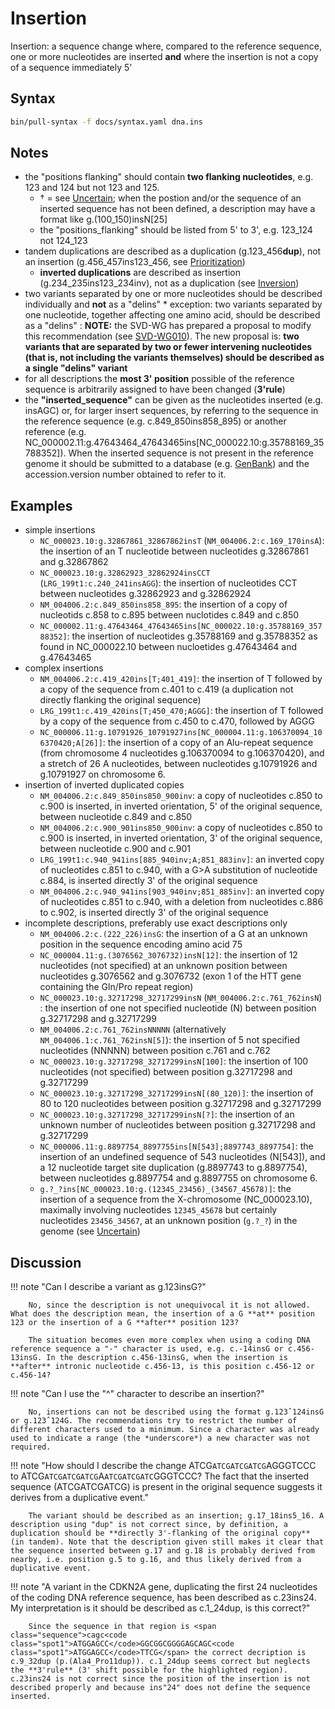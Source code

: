 # Insertion

<!-- ## Definition -->

Insertion: a sequence change where, compared to the reference sequence, one or more nucleotides are inserted **and** where the insertion is not a copy of a sequence immediately 5'

## Syntax

```sh exec="true"
bin/pull-syntax -f docs/syntax.yaml dna.ins
```

## Notes

- the "positions flanking" should contain **two flanking nucleotides**, e.g. 123 and 124 but not 123 and 125.
    - † = see [Uncertain](../uncertain.md); when the postion and/or the sequence of an inserted sequence has not been defined, a description may have a format like g.(100_150)insN[25]
    - the "positions_flanking" should be listed from 5' to 3', e.g. 123_124 not 124_123
- tandem duplications are described as a duplication (g.123_456**dup**), not an insertion (g.456_457ins123_456, see [Prioritization](../general.md))
    - **inverted duplications** are described as insertion (g.234_235ins123_234inv), not as a duplication (see [Inversion](inversion.md))
- two variants separated by one or more nucleotides should be described individually and **not** as a "delins" \* exception: two variants separated by one nucleotide, together affecting one amino acid, should be described as a "delins" : **NOTE:** the SVD-WG has prepared a proposal to modify this recommendation (see [SVD-WG010](../../consultation/SVD-WG010.md)). The new proposal is: **two variants that are separated by two or fewer intervening nucleotides (that is, not including the variants themselves) should be described as a single "delins" variant**
- for all descriptions the **most 3' position** possible of the reference sequence is arbitrarily assigned to have been changed (**3'rule**)
- the **"inserted_sequence"** can be given as the nucleotides inserted (e.g. insAGC) or, for larger insert sequences, by referring to the sequence in the reference sequence (e.g. c.849_850ins858_895) or another reference (e.g. NC_000002.11:g.47643464_47643465ins[NC\_000022.10:g.35788169\_35788352]). When the inserted sequence is not present in the reference genome it should be submitted to a database (e.g. [GenBank](http://www.ncbi.nlm.nih.gov/genbank/submit/)) and the accession.version number obtained to refer to it.

## Examples

- simple insertions
    - `NC_000023.10:g.32867861_32867862insT` (`NM_004006.2:c.169_170insA`): the insertion of an T nucleotide between nucleotides g.32867861 and g.32867862
    - `NC_000023.10:g.32862923_32862924insCCT` (`LRG_199t1:c.240_241insAGG`): the insertion of nucleotides CCT between nucleotides g.32862923 and g.32862924
    - `NM_004006.2:c.849_850ins858_895`: the insertion of a copy of nucleotids c.858 to c.895 between nuclotides c.849 and c.850
    - `NC_000002.11:g.47643464_47643465ins[NC_000022.10:g.35788169_35788352]`: the insertion of nucleotides g.35788169 and g.35788352 as found in NC_000022.10 between nucloetides g.47643464 and g.47643465
- complex insertions
    - `NM_004006.2:c.419_420ins[T;401_419]`: the insertion of T followed by a copy of the sequence from c.401 to c.419 (a duplication not directly flanking the original sequence)
    - `LRG_199t1:c.419_420ins[T;450_470;AGGG]`: the insertion of T followed by a copy of the sequence from c.450 to c.470, followed by AGGG
    - `NC_000006.11:g.10791926_10791927ins[NC_000004.11:g.106370094_106370420;A[26]]`: the insertion of a copy of an Alu-repeat sequence (from chromosome 4 nucleotides g.106370094 to g.106370420), and a stretch of 26 A nucleotides, between nucleotides g.10791926 and g.10791927 on chromosome 6.
- insertion of inverted duplicated copies
    - `NM_004006.2:c.849_850ins850_900inv`: a copy of nucleotides c.850 to c.900 is inserted, in inverted orientation, 5' of the original sequence, between nucleotide c.849 and c.850
    - `NM_004006.2:c.900_901ins850_900inv`: a copy of nucleotides c.850 to c.900 is inserted, in inverted orientation, 3' of the original sequence, between nucleotide c.900 and c.901
    - `LRG_199t1:c.940_941ins[885_940inv;A;851_883inv]`: an inverted copy of nucleotides c.851 to c.940, with a G>A substitution of nucleotide c.884, is inserted directly 3' of the original sequence
    - `NM_004006.2:c.940_941ins[903_940inv;851_885inv]`: an inverted copy of nucleotides c.851 to c.940, with a deletion from nucleotides c.886 to c.902, is inserted directly 3' of the original sequence
- incomplete descriptions, preferably use exact descriptions only
    - `NM_004006.2:c.(222_226)insG`: the insertion of a G at an unknown position in the sequence encoding amino acid 75
    - `NC_000004.11:g.(3076562_3076732)insN[12]`: the insertion of 12 nucleotides (not specified) at an unknown position between nucleotides g.3076562 and g.3076732 (exon 1 of the HTT gene containing the Gln/Pro repeat region)
    - `NC_000023.10:g.32717298_32717299insN` (`NM_004006.2:c.761_762insN`) : the insertion of one not specified nucleotide (N) between position g.32717298 and g.32717299
    - `NM_004006.2:c.761_762insNNNNN` (alternatively `NM_004006.1:c.761_762insN[5]`): the insertion of 5 not specified nucleotides (NNNNN) between position c.761 and c.762
    - `NC_000023.10:g.32717298_32717299insN[100]`: the insertion of 100 nucleotides (not specified) between position g.32717298 and g.32717299
    - `NC_000023.10:g.32717298_32717299insN[(80_120)]`: the insertion of 80 to 120 nucleotides between position g.32717298 and g.32717299
    - `NC_000023.10:g.32717298_32717299insN[?]`: the insertion of an unknown number of nucleotides between position g.32717298 and g.32717299
    - `NC_000006.11:g.8897754_8897755ins[N[543];8897743_8897754]`: the insertion of an undefined sequence of 543 nucleotides (N[543]), and a 12 nucleotide target site duplication (g.8897743 to g.8897754), between nucleotides g.8897754 and g.8897755 on chromosome 6.
    - `g.?_?ins[NC_000023.10:g.(12345_23456)_(34567_45678)]`: the insertion of a sequence from the X-chromosome (NC_000023.10), maximally involving nucleotides `12345_45678` but certainly nucleotides `23456_34567`, at an unknown position (`g.?_?`) in the genome (see [Uncertain](../uncertain.md))

## Discussion

!!! note "Can I describe a variant as g.123insG?"

        No, since the description is not unequivocal it is not allowed. What does the description mean, the insertion of a G **at** position 123 or the insertion of a G **after** position 123?

        The situation becomes even more complex when using a coding DNA reference sequence a "-" character is used, e.g. c.-14insG or c.456-13insG. In the description c.456-13insG, when the insertion is **after** intronic nucleotide c.456-13, is this position c.456-12 or c.456-14?

!!! note "Can I use the "^" character to describe an insertion?"

        No, insertions can not be described using the format g.123ˆ124insG or g.123ˆ124G. The recommendations try to restrict the number of different characters used to a minimum. Since a character was already used to indicate a range (the *underscore*) a new character was not required.

!!! note "How should I describe the change <span class="sequence">ATCG<code class="spot1">ATCGATCGATCG</code>AGGGTCCC</span> to <span class="sequence">ATCG<code class="spot1">ATCGATCGATCG</code>A<code class="spot1">ATCGATCGATC</code>GGGTCCC</span>? The fact that the inserted sequence (ATCGATCGATCG) is present in the original sequence suggests it derives from a duplicative event."

        The variant should be described as an insertion; g.17_18ins5_16. A description using "dup" is not correct since, by definition, a duplication should be **directly 3'-flanking of the original copy** (in tandem). Note that the description given still makes it clear that the sequence inserted between g.17 and g.18 is probably derived from nearby, i.e. position g.5 to g.16, and thus likely derived from a duplicative event.

!!! note "A variant in the CDKN2A gene, duplicating the first 24 nucleotides of the coding DNA reference sequence, has been described as c.23ins24. My interpretation is it should be described as c.1_24dup, is this correct?"

        Since the sequence in that region is <span class="sequence">cagc<code class="spot1">ATGGAGCC</code>GGCGGCGGGGAGCAGC<code class="spot1">ATGGAGCC</code>TTCG</span> the correct decription is c.9_32dup (p.(Ala4_Pro11dup)). c.1_24dup seems correct but neglects the **3'rule** (3' shift possible for the highlighted region). c.23ins24 is not correct since the position of the insertion is not described properly and because ins"24" does not define the sequence inserted.
